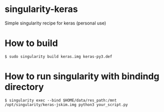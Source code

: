 # singularity-keras
Simple singularity recipe for keras (personal use)

# How to build
```
$ sudo singularity build keras.img keras-py3.def
```

# How to run singularity with bindindg directory

```
$ singularity exec --bind $HOME/data/res_path:/mnt /opt/singularity/keras-jskim.img python3 your_script.py
```
